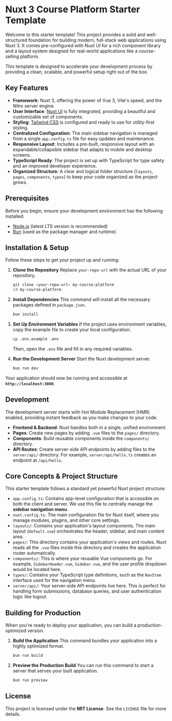 # Nuxt 3 Course Platform Starter Template

Welcome to this starter template! This project provides a solid and well-structured foundation for building modern, full-stack web applications using Nuxt 3. It comes pre-configured with Nuxt UI for a rich component library and a layout system designed for real-world applications like a course-selling platform.

This template is designed to accelerate your development process by providing a clean, scalable, and powerful setup right out of the box.

## Key Features

* **Framework**: Nuxt 3, offering the power of Vue 3, Vite's speed, and the Nitro server engine.
* **User Interface**: [Nuxt UI](https://ui.nuxt.com) is fully integrated, providing a beautiful and customizable set of components.
* **Styling**: [Tailwind CSS](https://tailwindcss.com/) is configured and ready to use for utility-first styling.
* **Centralized Configuration**: The main sidebar navigation is managed from a single `app.config.ts` file for easy updates and maintenance.
* **Responsive Layout**: Includes a pre-built, responsive layout with an expandable/collapsible sidebar that adapts to mobile and desktop screens.
* **TypeScript Ready**: The project is set up with TypeScript for type safety and an improved developer experience.
* **Organized Structure**: A clear and logical folder structure (`layouts`, `pages`, `components`, `types`) to keep your code organized as the project grows.

## Prerequisites

Before you begin, ensure your development environment has the following installed:

* [Node.js](https://nodejs.org/) (latest LTS version is recommended)
* [Bun](https://bun.sh/) (used as the package manager and runtime)

## Installation & Setup

Follow these steps to get your project up and running:

1.  **Clone the Repository**
    Replace `your-repo-url` with the actual URL of your repository.
    ```bash
    git clone <your-repo-url> my-course-platform
    cd my-course-platform
    ```

2.  **Install Dependencies**
    This command will install all the necessary packages defined in `package.json`.
    ```bash
    bun install
    ```

3.  **Set Up Environment Variables**
    If the project uses environment variables, copy the example file to create your local configuration.
    ```bash
    cp .env.example .env
    ```
    Then, open the `.env` file and fill in any required variables.

4.  **Run the Development Server**
    Start the Nuxt development server.
    ```bash
    bun run dev
    ```

Your application should now be running and accessible at **`http://localhost:3000`**.

## Development

The development server starts with Hot Module Replacement (HMR) enabled, providing instant feedback as you make changes to your code.

* **Frontend & Backend**: Nuxt handles both in a single, unified environment.
* **Pages**: Create new pages by adding `.vue` files to the `pages/` directory.
* **Components**: Build reusable components inside the `components/` directory.
* **API Routes**: Create server-side API endpoints by adding files to the `server/api/` directory. For example, `server/api/hello.ts` creates an endpoint at `/api/hello`.

## Core Concepts & Project Structure

This starter template follows a standard yet powerful Nuxt project structure:

* `app.config.ts`: Contains app-level configuration that is accessible on both the client and server. We use this file to centrally manage the **sidebar navigation menu**.
* `nuxt.config.ts`: The main configuration file for Nuxt itself, where you manage modules, plugins, and other core settings.
* `layouts/`: Contains your application's layout components. The main layout (`default.vue`) orchestrates the header, sidebar, and main content area.
* `pages/`: This directory contains your application's views and routes. Nuxt reads all the `.vue` files inside this directory and creates the application router automatically.
* `components/`: This is where your reusable Vue components go. For example, `SidebarHeader.vue`, `Sidebar.vue`, and the user profile dropdown would be located here.
* `types/`: Contains your TypeScript type definitions, such as the `NavItem` interface used for the navigation menu.
* `server/api/`: Your server-side API endpoints live here. This is perfect for handling form submissions, database queries, and user authentication logic like logout.

## Building for Production

When you're ready to deploy your application, you can build a production-optimized version.

1.  **Build the Application**
    This command bundles your application into a highly optimized format.
    ```bash
    bun run build
    ```

2.  **Preview the Production Build**
    You can run this command to start a server that serves your built application.
    ```bash
    bun run preview
    ```

## License

This project is licensed under the **MIT License**. See the `LICENSE` file for more details.
